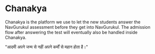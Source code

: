 # Chanakya

Chanakya is the platform we use to let the new students answer the NavGurukul assessment before they get into NavGurukul. The admission flow after answering the test will eventually also be handled inside Chanakya.

"आदमी अपने जन्म से नहीं अपने कर्मों से महान होता है।"
